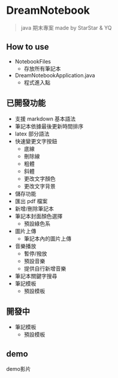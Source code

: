 ﻿# DreamNotebook

> java 期末專案
> made by StarStar & YQ
## How to use
- NotebookFiles
  - 存放所有筆記本
- DreamNotebookApplication.java
  - 程式進入點
## 已開發功能
- 支援 markdown 基本語法 
- 筆記本依據最後更新時間排序
- latex 部分語法 
- 快速變更文字按鈕
  - 底線
  - 刪除線
  - 粗體
  - 斜體
  - 更改文字顏色
  - 更改文字背景
- 儲存功能 
- 匯出 pdf 檔案 
- 新增/刪除筆記本
- 筆記本封面顏色選擇
  - 預設綠色系
- 圖片上傳
  - 筆記本內的圖片上傳
- 音樂播放
  - 暫停/撥放
  - 預設音樂
  - 提供自行新增音樂
- 筆記本關鍵字搜尋
- 筆記模板
  - 預設模板

## 開發中
- 筆記模板
  - 預設模板

## demo

demo影片